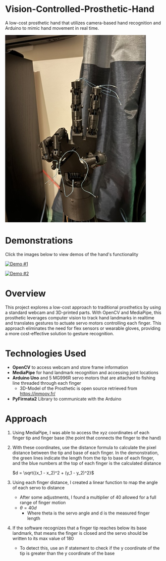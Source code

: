 # Vision-Controlled-Prosthetic-Hand
A low-cost prosthetic hand that utilizes camera-based hand recognition and Arduino to mimic hand movement in real time.

![Hand](Hand.jpg)

# Demonstrations

Click the images below to view demos of the hand's functionality

[![Demo #1](https://img.youtube.com/vi/b7CLX6D0mAc/0.jpg)](https://youtu.be/b7CLX6D0mAc)

[![Demo #2](https://img.youtube.com/vi/DjKZX3GeChw/0.jpg)](https://youtu.be/DjKZX3GeChw)



# Overview
This project explores a low-cost approach to traditional prosthetics by using a standard webcam and 3D-printed parts. With OpenCV and MediaPipe, this prosthetic leverages computer vision to track hand landmarks in realtime and translates gestures to actuate servo motors controlling each finger. This approach eliminates the need for flex sensors or wearable gloves, providing a more cost-effective solution to gesture recognition. 


# Technologies Used
- **OpenCV** to access webcam and store frame information
- **MediaPipe** for hand landmark recognition and accessing joint locations
- **Arduino Uno** and 5 MG996R servo motors that are attached to fishing line threaded through each finger
  - 3D-Model of the Prosthetic is open source retrieved from https://inmoov.fr/
- **PyFirmata2** Library to communicate with the Arduino

# Approach

1) Using MediaPipe, I was able to access the xyz coordinates of each finger tip and finger base (the point that connects the finger to the hand)
2) With these coordinates, use the distance formula to calculate the pixel distance between the tip and base of each finger.
   In the demonstration, the green lines indicate the length from the tip to base of each finger, and the blue numbers at the top of each finger is the calculated distance
   
    $d = \sqrt{(x_1 - x_2)^2 + (y_1 - y_2)^2}$
3) Using each finger distance, I created a linear function to map the angle of each servo to distance
   - After some adjustments, I found a multiplier of 40 allowed for a full range of finger motion
   - $\theta = 40d$
     - Where theta is the servo angle and d is the measured finger length
    
4) If the software recognizes that a finger tip reaches below its base landmark, that means the finger is closed and the servo should be written to its max value of 180
   - To detect this, use an if statement to check if the y coordinate of the tip is greater than the y coordinate of the base 

